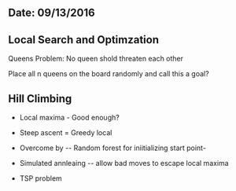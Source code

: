 Date: 09/13/2016
--------

## Local Search and Optimzation

Queens Problem: No queen shold threaten each other

Place all n queens on the board randomly 
and call this a goal?

## Hill Climbing

- Local maxima - Good enough?
- Steep ascent = Greedy local


- Overcome by -- Random forest for iniitializing start point- 

- Simulated annleaing -- allow bad moves to escape local maxima

- TSP problem


